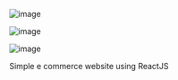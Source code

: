 ![image](https://github.com/mamaaak/ecommerce/assets/94784271/f0e1aae7-07d4-4afe-9b8d-44d55a39d8a5)

![image](https://github.com/mamaaak/ecommerce/assets/94784271/f68f9c4a-3cfc-4b97-8ca4-c3ff0260f407)

![image](https://github.com/mamaaak/ecommerce/assets/94784271/d447e928-ffb4-456a-afc7-9d140e404f30)

Simple e commerce website using ReactJS
